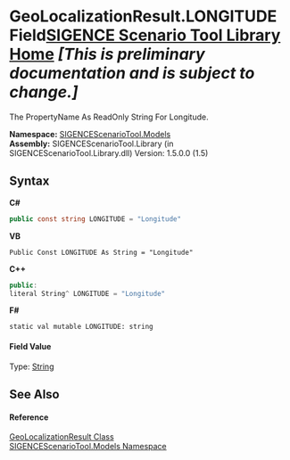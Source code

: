 # GeoLocalizationResult.LONGITUDE Field<a href="https://github.com/ObiWanLansi/SIGENCE-Scenario-Tool">SIGENCE Scenario Tool Library Home</a> _**\[This is preliminary documentation and is subject to change.\]**_

The PropertyName As ReadOnly String For Longitude.

**Namespace:**&nbsp;<a href="f93b21e6-e11a-5c2f-6a3f-e615945fd019.md">SIGENCEScenarioTool.Models</a><br />**Assembly:**&nbsp;SIGENCEScenarioTool.Library (in SIGENCEScenarioTool.Library.dll) Version: 1.5.0.0 (1.5)

## Syntax

**C#**<br />
``` C#
public const string LONGITUDE = "Longitude"
```

**VB**<br />
``` VB
Public Const LONGITUDE As String = "Longitude"
```

**C++**<br />
``` C++
public:
literal String^ LONGITUDE = "Longitude"
```

**F#**<br />
``` F#
static val mutable LONGITUDE: string
```


#### Field Value
Type: <a href="http://msdn2.microsoft.com/en-us/library/s1wwdcbf" target="_blank">String</a>

## See Also


#### Reference
<a href="293bf539-304f-e29d-16b6-063d8b161675.md">GeoLocalizationResult Class</a><br /><a href="f93b21e6-e11a-5c2f-6a3f-e615945fd019.md">SIGENCEScenarioTool.Models Namespace</a><br />